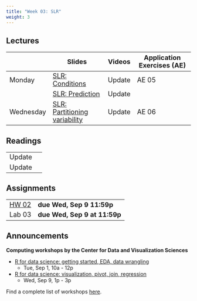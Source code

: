```yaml
---
title: "Week 03: SLR"
weight: 3
---
```


<style>
table {
font-size: 18px;
}

</style>

## Lectures

|           | Slides                   | Videos | Application Exercises (AE) |
|-----------|--------------------------|--------|--------|
| Monday    | [SLR: Conditions](https://sta210-fa20.netlify.app/slides/05-slr-conditions.html) | Update | AE 05 |
|     | [SLR: Prediction](https://sta210-fa20.netlify.app/slides/05-slr-prediction.html) | Update | |
| Wednesday | [SLR: Partitioning variability](https://sta210-fa20.netlify.app/slides/06-slr-partition-var.html)    | Update | AE 06 |


## Readings

|            |   |
|------------|---|
| Update |    |
| Update |    |


## Assignments

|                        |   |
|------------------------|---|
| [HW 02](https://sta210-fa20.netlify.app/hw/hw-02.html)            |  **due Wed, Sep 9 11:59p** |
| Lab 03          |  **due Wed, Sep 9 at 11:59p** |


## Announcements 

**Computing workshops by the Center for Data and Visualization Sciences**

- [R for data science: getting started, EDA, data wrangling](https://duke.libcal.com/event/6867861)
  - Tue, Sep 1, 10a - 12p
- [R for data science: visualization, pivot, join, regression](https://duke.libcal.com/event/6867914)
  - Wed, Sep 9, 1p - 3p
  
Find a complete list of workshops [here](https://library.duke.edu/data/workshops). 



